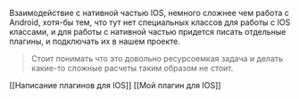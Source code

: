 Взаимодействие с нативной частью IOS, немного сложнее чем работа с Android, хотя-бы тем, что тут нет специальных классов для работы с IOS классами, и для работы с нативной частью придется писать отдельные плагины, и подключать их в нашем проекте.

> Стоит понимать что это довольно ресурсоемкая задача и делать какие-то сложные расчеты таким образом не стоит.

[[Написание плагинов для IOS]]
[[Мой плагин для IOS]]